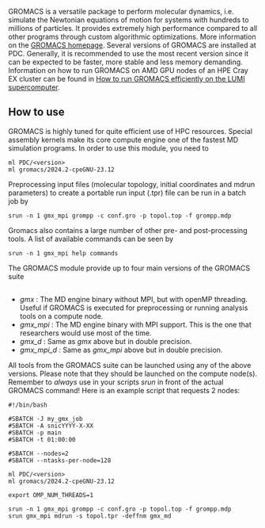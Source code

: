 GROMACS is a versatile package to perform molecular dynamics, i.e. simulate the Newtonian equations of motion for systems with hundreds to millions of particles. It provides extremely high performance compared to all other programs through custom algorithmic optimizations. More information on the [GROMACS homepage](https://www.gromacs.org).
Several versions of GROMACS are installed at PDC. Generally, it is recommended to use the most recent version since it can be expected to be faster,
more stable and less memory demanding.
Information on how to run GROMACS on AMD GPU nodes of an HPE Cray EX cluster can be found in [How to run GROMACS efficiently on the LUMI supercomputer](https://zenodo.org/records/10683366).

## How to use

GROMACS is highly tuned for quite efficient use of HPC resources.
Special assembly kernels make its core compute engine one of the fastest MD
simulation programs.
In order to use this module, you need to
```
ml PDC/<version>
ml gromacs/2024.2-cpeGNU-23.12
```
Preprocessing input files (molecular topology, initial coordinates and
mdrun parameters) to create a portable run input (.tpr) file can be run
in a batch job by
```
srun -n 1 gmx_mpi grompp -c conf.gro -p topol.top -f grompp.mdp
```
Gromacs also contains a large number of other pre- and post-processing tools.
A list of available commands can be seen by
```
srun -n 1 gmx_mpi help commands
```
The GROMACS module provide up to four main versions of the GROMACS suite
##
- *gmx* : The MD engine binary without MPI, but with openMP threading. Useful if GROMACS is executed for preprocessing or running analysis tools on a compute node.
- *gmx_mpi* : The MD engine binary with MPI support. This is the one that researchers would use most of the time.
- *gmx_d* : Same as *gmx* above but in double precision.
- *gmx_mpi_d* : Same as *gmx_mpi* above but in double precision.

All tools from the GROMACS suite can be launched using any of the above
versions. Please note that they should be launched on the compute node(s).
Remember to *always* use in your scripts *srun* in front of the actual GROMACS
command! Here is an example script that requests 2 nodes:

```
#!/bin/bash

#SBATCH -J my_gmx_job
#SBATCH -A snicYYYY-X-XX
#SBATCH -p main
#SBATCH -t 01:00:00

#SBATCH --nodes=2
#SBATCH --ntasks-per-node=128

ml PDC/<version>
ml gromacs/2024.2-cpeGNU-23.12

export OMP_NUM_THREADS=1

srun -n 1 gmx_mpi grompp -c conf.gro -p topol.top -f grompp.mdp
srun gmx_mpi mdrun -s topol.tpr -deffnm gmx_md
```
